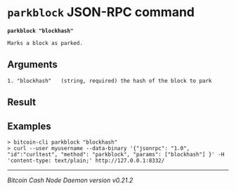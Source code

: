 `parkblock` JSON-RPC command
============================

**`parkblock "blockhash"`**

```
Marks a block as parked.
```

Arguments
---------

```
1. "blockhash"   (string, required) the hash of the block to park
```

Result
------

Examples
--------

```
> bitcoin-cli parkblock "blockhash"
> curl --user myusername --data-binary '{"jsonrpc": "1.0", "id":"curltest", "method": "parkblock", "params": ["blockhash"] }' -H 'content-type: text/plain;' http://127.0.0.1:8332/
```

***

*Bitcoin Cash Node Daemon version v0.21.2*
